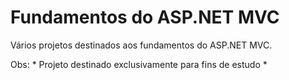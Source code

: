 # Fundamentos do ASP.NET MVC

Vários projetos destinados aos fundamentos do ASP.NET MVC.

Obs: * Projeto destinado exclusivamente para fins de estudo *
